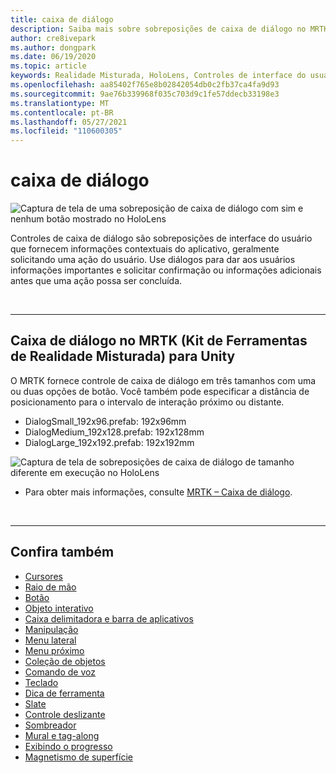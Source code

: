 ```yaml
---
title: caixa de diálogo
description: Saiba mais sobre sobreposições de caixa de diálogo no MRTK e como usá-las em aplicativos de Realidade Misturada.
author: cre8ivepark
ms.author: dongpark
ms.date: 06/19/2020
ms.topic: article
keywords: Realidade Misturada, HoloLens, Controles de interface do usuário, interação, interface do usuário, experiência do usuário, Design de experiência do usuário, interface do usuário espacial, interação espacial, interface do usuário 3D, UX 3D, headset de realidade misturada, headset de realidade misturada do Windows, headset de realidade virtual, HoloLens, MRTK, Kit de Ferramentas de Realidade Misturada
ms.openlocfilehash: aa85402f765e8b02842054db0c2fb37ca4fa9d93
ms.sourcegitcommit: 9ae76b339968f035c703d9c1fe57ddecb33198e3
ms.translationtype: MT
ms.contentlocale: pt-BR
ms.lasthandoff: 05/27/2021
ms.locfileid: "110600305"
---
```

# <a name="dialog"></a>caixa de diálogo

![Captura de tela de uma sobreposição de caixa de diálogo com sim e nenhum botão mostrado no HoloLens](images/MRTK_UX_Dialog.jpg)

Controles de caixa de diálogo são sobreposições de interface do usuário que fornecem informações contextuais do aplicativo, geralmente solicitando uma ação do usuário. Use diálogos para dar aos usuários informações importantes e solicitar confirmação ou informações adicionais antes que uma ação possa ser concluída.

<br>

---

## <a name="dialog-in-mrtk-mixed-reality-toolkit-for-unity"></a>Caixa de diálogo no MRTK (Kit de Ferramentas de Realidade Misturada) para Unity
O MRTK fornece controle de caixa de diálogo em três tamanhos com uma ou duas opções de botão. Você também pode especificar a distância de posicionamento para o intervalo de interação próximo ou distante. 

- DialogSmall_192x96.prefab: 192x96mm
- DialogMedium_192x128.prefab: 192x128mm
- DialogLarge_192x192.prefab: 192x192mm

![Captura de tela de sobreposições de caixa de diálogo de tamanho diferente em execução no HoloLens](images/MRTK_UX_Dialog_Types.jpg)


* Para obter mais informações, consulte [MRTK – Caixa de diálogo](/windows/mixed-reality/mrtk-unity/features/ux-building-blocks/dialog).

<br>

---

## <a name="see-also"></a>Confira também

* [Cursores](cursors.md)
* [Raio de mão](point-and-commit.md)
* [Botão](button.md)
* [Objeto interativo](interactable-object.md)
* [Caixa delimitadora e barra de aplicativos](app-bar-and-bounding-box.md)
* [Manipulação](direct-manipulation.md)
* [Menu lateral](hand-menu.md)
* [Menu próximo](near-menu.md)
* [Coleção de objetos](object-collection.md)
* [Comando de voz](voice-input.md)
* [Teclado](keyboard.md)
* [Dica de ferramenta](tooltip.md)
* [Slate](slate.md)
* [Controle deslizante](slider.md)
* [Sombreador](shader.md)
* [Mural e tag-along](billboarding-and-tag-along.md)
* [Exibindo o progresso](progress.md)
* [Magnetismo de superfície](surface-magnetism.md)